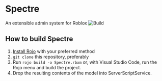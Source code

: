 # Spectre
An extensible admin system for Roblox
![Build](https://github.com/dfault-user/Spectre/actions/workflows/rojo-build.yml/badge.svg)
## How to build Spectre
1. [Install Rojo](https://rojo.space/docs/v7/getting-started/installation/) with your preferred method
2. `git clone` this repository, preferably
3. Run `rojo build -o Spectre.rbxm` or, with Visual Studio Code, run the Rojo menu and build the project.
4. Drop the resulting contents of the model into ServerScriptService.
